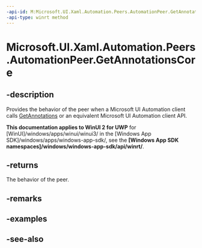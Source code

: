 ```yaml
---
-api-id: M:Microsoft.UI.Xaml.Automation.Peers.AutomationPeer.GetAnnotationsCore
-api-type: winrt method
---
```


<!-- Method syntax
virtual protected Windows.Foundation.Collections.IVector<Windows.UI.Xaml.Automation.Peers.AutomationPeerAnnotation> GetAnnotationsCore()
-->

# Microsoft.UI.Xaml.Automation.Peers.AutomationPeer.GetAnnotationsCore

## -description
Provides the behavior of the peer when a Microsoft UI Automation client calls [GetAnnotations](automationpeer_getannotations_676104854.md) or an equivalent Microsoft UI Automation client API.

**This documentation applies to WinUI 2 for UWP** for [WinUI]/windows/apps/winui/winui3/ in the [Windows App SDK]/windows/apps/windows-app-sdk/, see the **[Windows App SDK namespaces]/windows/windows-app-sdk/api/winrt/**.

## -returns
The behavior of the peer.

## -remarks

## -examples

## -see-also
